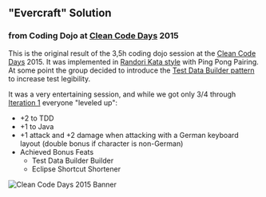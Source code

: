 ## "Evercraft" Solution
### from Coding Dojo at [Clean Code Days](http://www.cleancode-days.de/) 2015

This is the original result of the 3,5h coding dojo session at the [Clean Code Days](http://www.cleancode-days.de/) 2015.
It was implemented in [Randori Kata style](http://codingdojo.org/cgi-bin/index.pl?RandoriKata) with Ping Pong Pairing.
At some point the group decided to introduce the [Test Data Builder pattern](http://slideshare.net/BjrnKimminich/practicing-advanced-unit-testing#23) to increase test legibility.

It was a very entertaining session, and while we got only 3/4 through [Iteration 1](https://github.com/PuttingTheDnDInTDD/EverCraft-Kata#iteration-1---core) everyone "leveled up":
* +2 to TDD
* +1 to Java
* +1 attack and +2 damage when attacking with a German keyboard layout (double bonus if character is non-German)
* Achieved Bonus Feats
  * Test Data Builder Builder
  * Eclipse Shortcut Shortener

![Clean Code Days 2015 Banner](http://www.cleancode-days.de/files/cleancode/theme/B_CCD_1280x480_V2.jpg)
